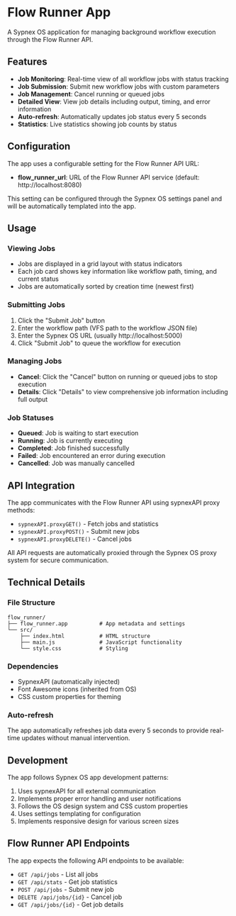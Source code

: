 # Flow Runner App

A Sypnex OS application for managing background workflow execution through the Flow Runner API.

## Features

- **Job Monitoring**: Real-time view of all workflow jobs with status tracking
- **Job Submission**: Submit new workflow jobs with custom parameters
- **Job Management**: Cancel running or queued jobs
- **Detailed View**: View job details including output, timing, and error information
- **Auto-refresh**: Automatically updates job status every 5 seconds
- **Statistics**: Live statistics showing job counts by status

## Configuration

The app uses a configurable setting for the Flow Runner API URL:

- **flow_runner_url**: URL of the Flow Runner API service (default: http://localhost:8080)

This setting can be configured through the Sypnex OS settings panel and will be automatically templated into the app.

## Usage

### Viewing Jobs
- Jobs are displayed in a grid layout with status indicators
- Each job card shows key information like workflow path, timing, and current status
- Jobs are automatically sorted by creation time (newest first)

### Submitting Jobs
1. Click the "Submit Job" button
2. Enter the workflow path (VFS path to the workflow JSON file)
3. Enter the Sypnex OS URL (usually http://localhost:5000)
4. Click "Submit Job" to queue the workflow for execution

### Managing Jobs
- **Cancel**: Click the "Cancel" button on running or queued jobs to stop execution
- **Details**: Click "Details" to view comprehensive job information including full output

### Job Statuses
- **Queued**: Job is waiting to start execution
- **Running**: Job is currently executing
- **Completed**: Job finished successfully
- **Failed**: Job encountered an error during execution
- **Cancelled**: Job was manually cancelled

## API Integration

The app communicates with the Flow Runner API using sypnexAPI proxy methods:

- `sypnexAPI.proxyGET()` - Fetch jobs and statistics
- `sypnexAPI.proxyPOST()` - Submit new jobs
- `sypnexAPI.proxyDELETE()` - Cancel jobs

All API requests are automatically proxied through the Sypnex OS proxy system for secure communication.

## Technical Details

### File Structure
```
flow_runner/
├── flow_runner.app          # App metadata and settings
└── src/
    ├── index.html           # HTML structure
    ├── main.js              # JavaScript functionality
    └── style.css            # Styling
```

### Dependencies
- SypnexAPI (automatically injected)
- Font Awesome icons (inherited from OS)
- CSS custom properties for theming

### Auto-refresh
The app automatically refreshes job data every 5 seconds to provide real-time updates without manual intervention.

## Development

The app follows Sypnex OS app development patterns:

1. Uses sypnexAPI for all external communication
2. Implements proper error handling and user notifications
3. Follows the OS design system and CSS custom properties
4. Uses settings templating for configuration
5. Implements responsive design for various screen sizes

## Flow Runner API Endpoints

The app expects the following API endpoints to be available:

- `GET /api/jobs` - List all jobs
- `GET /api/stats` - Get job statistics
- `POST /api/jobs` - Submit new job
- `DELETE /api/jobs/{id}` - Cancel job
- `GET /api/jobs/{id}` - Get job details
